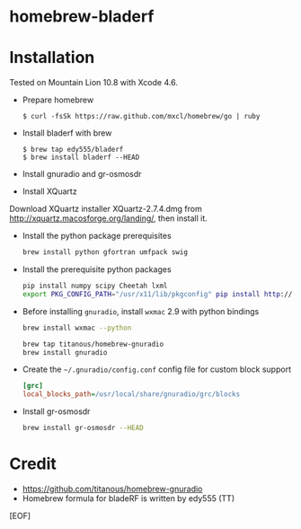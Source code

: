 homebrew-bladerf
=================

# Installation

Tested on Mountain Lion 10.8 with Xcode 4.6.

  * Prepare homebrew

        $ curl -fsSk https://raw.github.com/mxcl/homebrew/go | ruby

  * Install bladerf with brew

        $ brew tap edy555/bladerf
        $ brew install bladerf --HEAD

  * Install gnuradio and gr-osmosdr

- Install XQuartz

Download XQuartz installer XQuartz-2.7.4.dmg from
http://xquartz.macosforge.org/landing/, then install it.

- Install the python package prerequisites

  ```sh
  brew install python gfortran umfpack swig
  ```

- Install the prerequisite python packages

  ```sh
  pip install numpy scipy Cheetah lxml
  export PKG_CONFIG_PATH="/usr/x11/lib/pkgconfig" pip install http://downloads.sourceforge.net/project/matplotlib/matplotlib/matplotlib-1.1.1/matplotlib-1.1.1.tar.gz
  ```

- Before installing `gnuradio`, install `wxmac` 2.9 with python bindings

  ```sh
  brew install wxmac --python
  ```

  ```sh
  brew tap titanous/homebrew-gnuradio
  brew install gnuradio
  ```
- Create the `~/.gnuradio/config.conf` config file for custom block support

  ```ini
  [grc]
  local_blocks_path=/usr/local/share/gnuradio/grc/blocks
  ```

- Install gr-osmosdr

  ```sh
  brew install gr-osmosdr --HEAD
  ```

# Credit

  * https://github.com/titanous/homebrew-gnuradio
  * Homebrew formula for bladeRF is written by edy555 (TT)

[EOF]